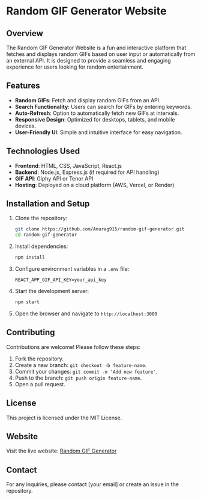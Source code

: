 # Random GIF Generator Website

## Overview
The Random GIF Generator Website is a fun and interactive platform that fetches and displays random GIFs based on user input or automatically from an external API. It is designed to provide a seamless and engaging experience for users looking for random entertainment.

## Features
- **Random GIFs**: Fetch and display random GIFs from an API.
- **Search Functionality**: Users can search for GIFs by entering keywords.
- **Auto-Refresh**: Option to automatically fetch new GIFs at intervals.
- **Responsive Design**: Optimized for desktops, tablets, and mobile devices.
- **User-Friendly UI**: Simple and intuitive interface for easy navigation.

## Technologies Used
- **Frontend**: HTML, CSS, JavaScript, React.js
- **Backend**: Node.js, Express.js (if required for API handling)
- **GIF API**: Giphy API or Tenor API
- **Hosting**: Deployed on a cloud platform (AWS, Vercel, or Render)

## Installation and Setup
1. Clone the repository:
   ```sh
   git clone https://github.com/Anurag915/random-gif-generator.git
   cd random-gif-generator
   ```
2. Install dependencies:
   ```sh
   npm install
   ```
3. Configure environment variables in a `.env` file:
   ```env
   REACT_APP_GIF_API_KEY=your_api_key
   ```
4. Start the development server:
   ```sh
   npm start
   ```
5. Open the browser and navigate to `http://localhost:3000`

## Contributing
Contributions are welcome! Please follow these steps:
1. Fork the repository.
2. Create a new branch: `git checkout -b feature-name`.
3. Commit your changes: `git commit -m 'Add new feature'`.
4. Push to the branch: `git push origin feature-name`.
5. Open a pull request.

## License
This project is licensed under the MIT License.

## Website
Visit the live website: [Random GIF Generator](https://random-gif-generators.onrender.com/)

## Contact
For any inquiries, please contact [your email] or create an issue in the repository.

